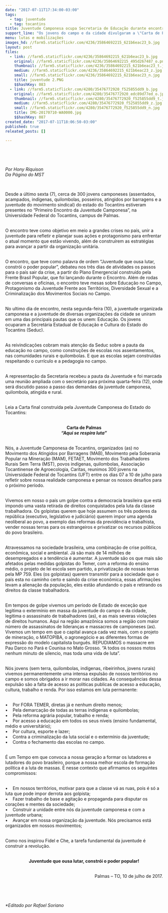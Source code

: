 ```yaml
---
date: "2017-07-11T17:34:00-03:00"
tags:
  - tag: juventude
  - tag: tocantins
title: Juventude Camponesa ocupa Secretaria de Educação durante encontro em Tocantins
support_line: "Os jovens do campo e da cidade divulgaram a \"Carta de Palmas\". Leia na íntegra."
menu: lutas e mobilizações
images_hd: //farm5.staticflickr.com/4236/35864692215_621b6eac23_b.jpg
layout: post
files:
  - link: //farm5.staticflickr.com/4236/35864692215_621b6eac23_b.jpg
    original: //farm5.staticflickr.com/4236/35864692215_495d267487_o.png
    thumbnail: //farm5.staticflickr.com/4236/35864692215_621b6eac23_t.jpg
    medium: //farm5.staticflickr.com/4236/35864692215_621b6eac23_z.jpg
    small: //farm5.staticflickr.com/4236/35864692215_621b6eac23_n.jpg
    title: juventude 2.PNG
    $$hashKey: 083
  - link: //farm5.staticflickr.com/4280/35476772920_f525855dd9_b.jpg
    original: //farm5.staticflickr.com/4280/35476772920_edc89d77ed_o.jpg
    thumbnail: //farm5.staticflickr.com/4280/35476772920_f525855dd9_t.jpg
    medium: //farm5.staticflickr.com/4280/35476772920_f525855dd9_z.jpg
    small: //farm5.staticflickr.com/4280/35476772920_f525855dd9_n.jpg
    title: IMG-20170710-WA0000.jpg
    $$hashKey: 087
created_date: "2017-07-11T18:06:50-03:00"
published: true
releated_posts: []

---
```

<p>&nbsp;</p>

<p>&nbsp;</p>

<p><em>Por Hony Riquison<br />
Da P&aacute;gina do MST</em></p>

<p>&nbsp;</p>

<p>Desde a &uacute;ltimo sexta (7), cerca de 300 jovens camponeses (assentados, acampados, ind&iacute;genas, quilombolas, posseiros, atingidos por barragens e a juventude do movimento sindical) do estado do Tocantins estiveram presentes no &ldquo;Primeiro Encontro da Juventude Camponesa&rdquo;, na Universidade Federal do Tocantins, campus de Palmas.</p>

<p><br />
O encontro teve como objetivo em meio a grandes crises no pa&iacute;s, unir a juventude para refletir e planejar suas a&ccedil;&otilde;es e protagonismo para enfrentar o atual momento que est&atilde;o vivendo, al&eacute;m de constru&iacute;rem as estrat&eacute;gias para avan&ccedil;ar a partir da organiza&ccedil;&atilde;o unit&aacute;ria.</p>

<p><br />
O encontro, que teve como palavra de ordem &ldquo;Juventude que ousa lutar, constr&oacute;i o poder popular&rdquo;, debateu nos tr&ecirc;s dias de atividades os passos para o pa&iacute;s sair da crise, a partir do Plano Emergencial constru&iacute;do pela Frente Brasil Popular, que foi lan&ccedil;ando durante o Encontro. Al&eacute;m de rodas de conversas e oficinas, o encontro teve mesas sobre Educa&ccedil;&atilde;o no Campo, Protagonismo da Juventude Frente aos Territ&oacute;rios, Diversidade Sexual e a Criminaliza&ccedil;&atilde;o dos Movimentos Sociais no Campo.</p>

<p><br />
No ultimo dia de encontro, nesta segunda-feira (10), a juventude organizada camponesa e a juventude de diversas organiza&ccedil;&otilde;es da cidade se uniram em uma das principais pautas que os unem: Educa&ccedil;&atilde;o. Os jovens ocuparam a Secret&aacute;ria Estadual de Educa&ccedil;&atilde;o e Cultura do Estado do Tocantins (Seduc).</p>

<p><br />
As reivindica&ccedil;&otilde;es cobram mais aten&ccedil;&atilde;o da Seduc sobre a pauta da educa&ccedil;&atilde;o no campo, como constru&ccedil;&otilde;es de escolas nos assentamentos, nas comunidades rurais e quilombolas. E que as escolas sejam constru&iacute;das respeitando o curr&iacute;culo e a pedagogia no campo.</p>

<p><br />
A representa&ccedil;&atilde;o da Secretaria recebeu a pauta da Juventude e foi marcada uma reuni&atilde;o ampliada com o secret&aacute;rio para pr&oacute;xima quarta-feira (12), onde ser&aacute; discutido passo a passo das demandas da juventude camponesa, quilombola, atingida e rural.</p>

<p><br />
Leia a Carta final constru&iacute;da pela Juventude Camponesa do Estado do Tocantins:</p>

<p style="text-align: center;"><br />
<strong>Carta de Palmas<br />
<em>&ldquo;Aqui se respira luta&rdquo;</em></strong></p>

<p><br />
N&oacute;s, a Juventude Camponesa de Tocantins, organizados (as) no Movimento dos Atingidos por Barragens (MAB), Movimento pela Soberania Popular na Minera&ccedil;&atilde;o (MAM), FETAET, Movimento dos Trabalhadores Rurais Sem Terra (MST), povos ind&iacute;genas, quilombolas, Associa&ccedil;&atilde;o Tocantinense de Agroecologia, Caritas, reunimos 300 jovens na Universidade Federal de Tocantins (UFT) entre os dias 07 a 10 de julho para refletir sobre nossa realidade camponesa e pensar os nossos desafios para o pr&oacute;ximo per&iacute;odo.</p>

<p><br />
Vivemos em nosso o pa&iacute;s um golpe contra a democracia brasileira que est&aacute; impondo uma vasta retirada de direitos conquistados pela luta da classe trabalhadora. Os golpistas querem que hoje assumem os tr&ecirc;s poderes da rep&uacute;blica (executivo, legislativo e judici&aacute;rio) querem impor uma agenda neoliberal ao povo, a exemplo das reformas da previd&ecirc;ncia e trabalhista, vender nossas terras para os estrangeiros e privatizar os recursos p&uacute;blicos do povo brasileiro.</p>

<p><br />
Atravessamos na sociedade brasileira, uma combina&ccedil;&atilde;o de crise pol&iacute;tica, econ&ocirc;mica, social e ambiental. J&aacute; s&atilde;o mais de 14 milh&otilde;es de desempregados e a tend&ecirc;ncia &eacute; aumentar. A juventude s&atilde;o os que mais s&atilde;o afetados pelas medidas golpistas do Temer, com a reforma do ensino m&eacute;dio, o projeto de lei escola sem partido, a privatiza&ccedil;&atilde;o de nossas terras pela MP 759. Eles (os golpistas) querem transmitir para a sociedade que o pa&iacute;s esta no caminho certo e saindo da crise econ&ocirc;mica, essas afirma&ccedil;&otilde;es levam a aliena&ccedil;&atilde;o da popula&ccedil;&atilde;o, eles est&atilde;o afundando o pa&iacute;s e retirando os direitos da classe trabalhadora.</p>

<p><br />
Em tempos de golpe vivemos um per&iacute;odo de Estado de exce&ccedil;&atilde;o que legitima o exterm&iacute;nio em massa da juventude do campo e da cidade, legitima o assassinato de trabalhadores (as), e as mais severas viola&ccedil;&otilde;es de direitos humanos. Aqui na regi&atilde;o amaz&ocirc;nica somos a regi&atilde;o com maior n&uacute;mero de assassinatos de lideran&ccedil;as e massacres de camponeses (as). Vivemos um tempo em que o capital avan&ccedil;a cada vez mais, com o projeto de minera&ccedil;&atilde;o, o MATOPIBA, o agroneg&oacute;cio e as diferentes formas de express&atilde;o do modelo capitalista burgu&ecirc;s. REPUDIAMOS o massacre em Pau Darco no Par&aacute; e Counisa no Mato Grosso. &ldquo;A todos os nossos motos nenhum minuto de silencio, mas toda uma vida de luta&rdquo;.</p>

<p><br />
N&oacute;s jovens (sem terra, quilombolas, ind&iacute;genas, ribeirinhos, jovens rurais) vivemos permanentemente uma intensa expuls&atilde;o de nossos territ&oacute;rios no campo e somos obrigados a ir morar nas cidades. As consequ&ecirc;ncias dessa expuls&atilde;o s&atilde;o a falta de acesso as politicas publicas de acesso a educa&ccedil;&atilde;o, cultura, trabalho e renda. Por isso estamos em luta permanente:</p>

<p><br />
&bull;&nbsp;&nbsp; &nbsp;Por FORA TEMER, diretas j&aacute; e nenhum direito menos;<br />
&bull;&nbsp;&nbsp; &nbsp;Pela demarca&ccedil;&atilde;o de todas as terras ind&iacute;genas e quilombolas;<br />
&bull;&nbsp;&nbsp; &nbsp;Pela reforma agr&aacute;ria popular, trabalho e renda;<br />
&bull;&nbsp;&nbsp; &nbsp;Por acesso a educa&ccedil;&atilde;o em todos os seus n&iacute;veis (ensino fundamental, m&eacute;dio e universit&aacute;rio);<br />
&bull;&nbsp;&nbsp; &nbsp;Por cultura, esporte e lazer;<br />
&bull;&nbsp;&nbsp; &nbsp;Contra a criminaliza&ccedil;&atilde;o da luta social e o exterm&iacute;nio da juventude;<br />
&bull;&nbsp;&nbsp; &nbsp;Contra o fechamento das escolas no campo.</p>

<p><br />
&Eacute; um Tempo em que convoca a nossa gera&ccedil;&atilde;o a formar os lutadores e lutadores do povo brasileiro, porque a nossa melhor escola de forma&ccedil;&atilde;o pol&iacute;tica &eacute; a luta de massas. &Eacute; nesse contexto que afirmamos os seguintes compromissos:</p>

<p><br />
&bull;&nbsp;&nbsp; &nbsp;Em nossos territ&oacute;rios, motivar para que a classe v&aacute; as ruas, pois &eacute; s&oacute; a luta que pode impor derrota aos golpista;<br />
&bull;&nbsp;&nbsp; &nbsp;Fazer trabalho de base e agita&ccedil;&atilde;o e propaganda para disputar os cora&ccedil;&otilde;es e mentes da sociedade;<br />
&bull;&nbsp;&nbsp; &nbsp;Construir a unidade entre n&oacute;s da juventude camponesa e com a juventude urbana;<br />
&bull;&nbsp;&nbsp; &nbsp;Avan&ccedil;ar em nossa organiza&ccedil;&atilde;o da juventude. N&oacute;s precisamos est&aacute; organizados em nossos movimentos;</p>

<p><br />
Como nos inspirou Fidel e Che, a tarefa fundamental da juventude &eacute; construir a revolu&ccedil;&atilde;o.</p>

<p style="text-align: center;"><br />
<strong>Juventude que ousa lutar, constr&oacute;i o poder popular!</strong></p>

<p style="text-align: right;"><br />
Palmas &ndash; TO, 10 de julho de 2017.</p>

<p>&nbsp;</p>

<p>&nbsp;</p>

<p><em>*Editado por Rafael Soriano</em></p>
